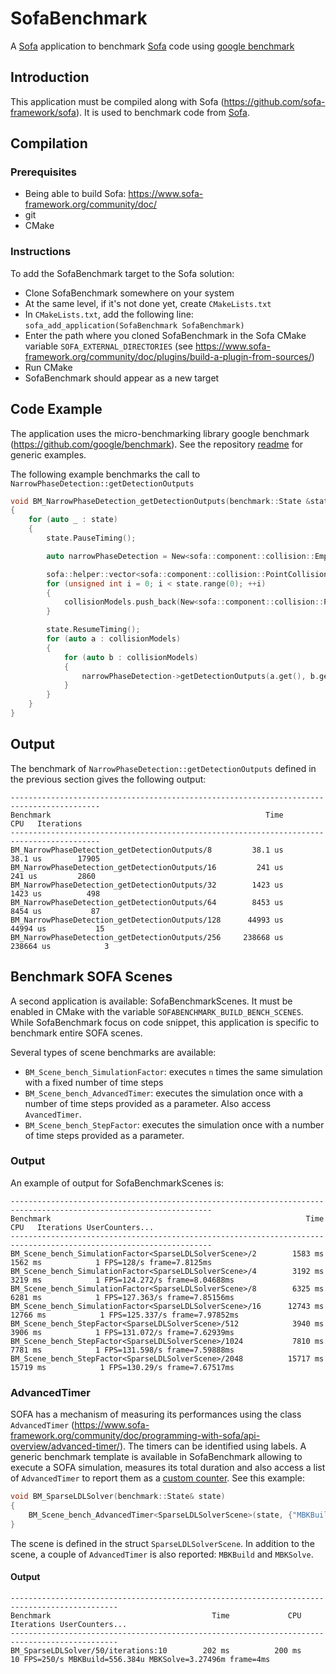 # SofaBenchmark
A [Sofa](https://github.com/sofa-framework/sofa) application to benchmark [Sofa](https://github.com/sofa-framework/sofa) code using [google benchmark](https://github.com/google/benchmark)

## Introduction

This application must be compiled along with Sofa (https://github.com/sofa-framework/sofa). It is used to benchmark code from [Sofa](https://github.com/sofa-framework/sofa).

## Compilation

### Prerequisites

- Being able to build Sofa: https://www.sofa-framework.org/community/doc/
- git
- CMake

### Instructions

To add the SofaBenchmark target to the Sofa solution:
- Clone SofaBenchmark somewhere on your system
- At the same level, if it's not done yet, create `CMakeLists.txt`
- In `CMakeLists.txt`, add the following line: `sofa_add_application(SofaBenchmark SofaBenchmark)`
- Enter the path where you cloned SofaBenchmark in the Sofa CMake variable `SOFA_EXTERNAL_DIRECTORIES` (see https://www.sofa-framework.org/community/doc/plugins/build-a-plugin-from-sources/)
- Run CMake
- SofaBenchmark should appear as a new target

## Code Example

The application uses the micro-benchmarking library google benchmark (https://github.com/google/benchmark). See the repository [readme](https://github.com/google/benchmark#readme) for generic examples.

The following example benchmarks the call to `NarrowPhaseDetection::getDetectionOutputs`
```c++
void BM_NarrowPhaseDetection_getDetectionOutputs(benchmark::State &state)
{
    for (auto _ : state)
    {
        state.PauseTiming();

        auto narrowPhaseDetection = New<sofa::component::collision::EmptyNarrowPhaseDetection>();

        sofa::helper::vector<sofa::component::collision::PointCollisionModel<sofa::defaulttype::Vec3Types>::SPtr> collisionModels;
        for (unsigned int i = 0; i < state.range(0); ++i)
        {
            collisionModels.push_back(New<sofa::component::collision::PointCollisionModel<sofa::defaulttype::Vec3Types> >());
        }

        state.ResumeTiming();
        for (auto a : collisionModels)
        {
            for (auto b : collisionModels)
            {
                narrowPhaseDetection->getDetectionOutputs(a.get(), b.get());
            }
        }
    }
}
```

## Output

The benchmark of `NarrowPhaseDetection::getDetectionOutputs` defined in the previous section gives the following output:

```
------------------------------------------------------------------------------------------
Benchmark                                                Time             CPU   Iterations
------------------------------------------------------------------------------------------
BM_NarrowPhaseDetection_getDetectionOutputs/8         38.1 us         38.1 us        17905
BM_NarrowPhaseDetection_getDetectionOutputs/16         241 us          241 us         2860
BM_NarrowPhaseDetection_getDetectionOutputs/32        1423 us         1423 us          498
BM_NarrowPhaseDetection_getDetectionOutputs/64        8453 us         8454 us           87
BM_NarrowPhaseDetection_getDetectionOutputs/128      44993 us        44994 us           15
BM_NarrowPhaseDetection_getDetectionOutputs/256     238668 us       238664 us            3
```

## Benchmark SOFA Scenes

A second application is available: SofaBenchmarkScenes.
It must be enabled in CMake with the variable `SOFABENCHMARK_BUILD_BENCH_SCENES`.
While SofaBenchmark focus on code snippet, this application is specific to benchmark entire SOFA scenes.

Several types of scene benchmarks are available:
- `BM_Scene_bench_SimulationFactor`: executes `n` times the same simulation with a fixed number of time steps
- `BM_Scene_bench_AdvancedTimer`: executes the simulation once with a number of time steps provided as a parameter. Also access `AvancedTimer`.
- `BM_Scene_bench_StepFactor`: executes the simulation once with a number of time steps provided as a parameter.

### Output

An example of output for SofaBenchmarkScenes is:

```
-------------------------------------------------------------------------------------------------------------------
Benchmark                                                         Time             CPU   Iterations UserCounters...
-------------------------------------------------------------------------------------------------------------------
BM_Scene_bench_SimulationFactor<SparseLDLSolverScene>/2        1583 ms         1562 ms            1 FPS=128/s frame=7.8125ms
BM_Scene_bench_SimulationFactor<SparseLDLSolverScene>/4        3192 ms         3219 ms            1 FPS=124.272/s frame=8.04688ms
BM_Scene_bench_SimulationFactor<SparseLDLSolverScene>/8        6325 ms         6281 ms            1 FPS=127.363/s frame=7.85156ms
BM_Scene_bench_SimulationFactor<SparseLDLSolverScene>/16      12743 ms        12766 ms            1 FPS=125.337/s frame=7.97852ms
BM_Scene_bench_StepFactor<SparseLDLSolverScene>/512            3940 ms         3906 ms            1 FPS=131.072/s frame=7.62939ms
BM_Scene_bench_StepFactor<SparseLDLSolverScene>/1024           7810 ms         7781 ms            1 FPS=131.598/s frame=7.59888ms
BM_Scene_bench_StepFactor<SparseLDLSolverScene>/2048          15717 ms        15719 ms            1 FPS=130.29/s frame=7.67517ms

```

### AdvancedTimer

SOFA has a mechanism of measuring its performances using the class `AdvancedTimer` (https://www.sofa-framework.org/community/doc/programming-with-sofa/api-overview/advanced-timer/).
The timers can be identified using labels.
A generic benchmark template is available in SofaBenchmark allowing to execute a SOFA simulation, measures its total duration and also access a list of `AdvancedTimer` to report them as a [custom counter](https://github.com/google/benchmark/blob/main/docs/user_guide.md#custom-counters).
See this example:
```cpp
void BM_SparseLDLSolver(benchmark::State& state)
{
    BM_Scene_bench_AdvancedTimer<SparseLDLSolverScene>(state, {"MBKBuild", "MBKSolve"});
}
```

The scene is defined in the struct `SparseLDLSolverScene`.
In addition to the scene, a couple of `AdvancedTimer` is also reported: `MBKBuild` and `MBKSolve`.

#### Output

```
----------------------------------------------------------------------------------------------
Benchmark                                    Time             CPU   Iterations UserCounters...
----------------------------------------------------------------------------------------------
BM_SparseLDLSolver/50/iterations:10        202 ms          200 ms           10 FPS=250/s MBKBuild=556.384u MBKSolve=3.27496m frame=4ms

```

